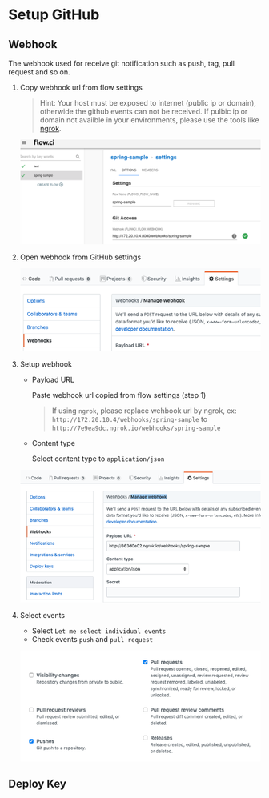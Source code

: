 # Setup GitHub

## Webhook

The webhook used for receive git notification such as push, tag, pull request and so on.

1. Copy webhook url from flow settings
    > Hint: Your host must be exposed to internet (public ip or domain), otherwide the github events can not be received.
    > If pulbic ip or domain not availble in your environments, please use the tools like [ngrok](https://ngrok.com/).  

   ![webhook settings](./img/github_select_webhook_url.png)

2. Open webhook from GitHub settings

   ![webhook settings](./img/github_webhook_setting.png)

3. Setup webhook

    - Payload URL

      Paste webhook url copied from flow settings (step 1)

      > If using `ngrok`, please replace wehbook url by ngrok, ex: `http://172.20.10.4/webhooks/spring-sample` to `http://7e9ea9dc.ngrok.io/webhooks/spring-sample`

    - Content type

      Select content type to `application/json`

    ![payload and content](./img/github_setup_payload_and_content.png)

4. Select events

    - Select `Let me select individual events`
    - Check events `push` and `pull request`

    ![events](./img/github_select_events.png)

## Deploy Key
